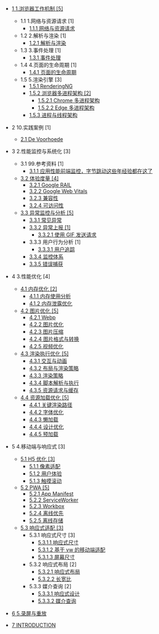   - [1 1.浏览器工作机制 [5]](/1.浏览器工作机制/README.md)
    - 1.1 1.网络与资源请求 [1]
      - [1.1.1 网络与资源请求](/1.浏览器工作机制/1.网络与资源请求/网络与资源请求.md)
    - 1.2 2.解析与渲染 [1]
      - [1.2.1 解析与渲染](/1.浏览器工作机制/2.解析与渲染/解析与渲染.md)
    - 1.3 3.事件处理 [1]
      - [1.3.1 事件处理](/1.浏览器工作机制/3.事件处理/事件处理.md)
    - 1.4 4.页面的生命周期 [1]
      - [1.4.1 页面的生命周期](/1.浏览器工作机制/4.页面的生命周期/页面的生命周期.md)
    - 1.5 5.渲染引擎 [3]
      - [1.5.1 RenderingNG](/1.浏览器工作机制/5.渲染引擎/RenderingNG.md)
      - [1.5.2 浏览器多进程架构 [2]](/1.浏览器工作机制/5.渲染引擎/浏览器多进程架构/README.md)
        - [1.5.2.1 Chrome 多进程架构](/1.浏览器工作机制/5.渲染引擎/浏览器多进程架构/Chrome%20多进程架构.md)
        - [1.5.2.2 Edge 多进程架构](/1.浏览器工作机制/5.渲染引擎/浏览器多进程架构/Edge%20多进程架构.md)
      - [1.5.3 进程与线程架构](/1.浏览器工作机制/5.渲染引擎/进程与线程架构.md)
  - 2 10.实践案例 [1]
    - [2.1 De Voorhoede](/10.实践案例/De%20Voorhoede.md)
  - 3 2.性能监控与系统化 [3]
    - 3.1 99.参考资料 [1]
      - [3.1.1 应用性能前端监控，字节跳动这些年经验都在这了](/2.性能监控与系统化/99.参考资料/2021-应用性能前端监控，字节跳动这些年经验都在这了.md)
    - [3.2 体验度量 [4]](/2.性能监控与系统化/体验度量/README.md)
      - [3.2.1 Google RAIL](/2.性能监控与系统化/体验度量/Google%20RAIL.md)
      - [3.2.2 Google Web Vitals](/2.性能监控与系统化/体验度量/Google%20Web%20Vitals.md)
      - [3.2.3 兼容性](/2.性能监控与系统化/体验度量/兼容性.md)
      - [3.2.4 可访问性](/2.性能监控与系统化/体验度量/可访问性.md)
    - [3.3 异常监控与分析 [5]](/2.性能监控与系统化/异常监控与分析/README.md)
      - [3.3.1 常见异常](/2.性能监控与系统化/异常监控与分析/常见异常.md)
      - [3.3.2 异常上报 [1]](/2.性能监控与系统化/异常监控与分析/异常上报/README.md)
        - [3.3.2.1 使用 GIF 发送请求](/2.性能监控与系统化/异常监控与分析/异常上报/使用%20GIF%20发送请求.md)
      - 3.3.3 用户行为分析 [1]
        - [3.3.3.1 用户追踪](/2.性能监控与系统化/异常监控与分析/用户行为分析/用户追踪.md)
      - [3.3.4 监控体系](/2.性能监控与系统化/异常监控与分析/监控体系.md)
      - [3.3.5 错误捕获](/2.性能监控与系统化/异常监控与分析/错误捕获.md)
  - 4 3.性能优化 [4]
    - [4.1 内存优化 [2]](/3.性能优化/内存优化/README.md)
      - [4.1.1 内存使用分析](/3.性能优化/内存优化/内存使用分析.md)
      - [4.1.2 内存泄露优化](/3.性能优化/内存优化/内存泄露优化.md)
    - [4.2 图片优化 [5]](/3.性能优化/图片优化/README.md)
      - [4.2.1 Webp](/3.性能优化/图片优化/Webp.md)
      - [4.2.2 图片优化](/3.性能优化/图片优化/图片优化.md)
      - [4.2.3 图片压缩](/3.性能优化/图片优化/图片压缩.md)
      - [4.2.4 图片格式与转换](/3.性能优化/图片优化/图片格式与转换.md)
      - [4.2.5 视频优化](/3.性能优化/图片优化/视频优化.md)
    - [4.3 渲染执行优化 [5]](/3.性能优化/渲染执行优化/README.md)
      - [4.3.1 交互与动画](/3.性能优化/渲染执行优化/交互与动画.md)
      - [4.3.2 布局与渲染策略](/3.性能优化/渲染执行优化/布局与渲染策略.md)
      - [4.3.3 渲染策略](/3.性能优化/渲染执行优化/渲染策略.md)
      - [4.3.4 脚本解析与执行](/3.性能优化/渲染执行优化/脚本解析与执行.md)
      - [4.3.5 资源请求与缓存](/3.性能优化/渲染执行优化/资源请求与缓存.md)
    - [4.4 资源加载优化 [5]](/3.性能优化/资源加载优化/README.md)
      - [4.4.1 关键渲染路径](/3.性能优化/资源加载优化/关键渲染路径.md)
      - [4.4.2 字体优化](/3.性能优化/资源加载优化/字体优化.md)
      - [4.4.3 懒加载](/3.性能优化/资源加载优化/懒加载.md)
      - [4.4.4 设计优化](/3.性能优化/资源加载优化/设计优化.md)
      - [4.4.5 预加载](/3.性能优化/资源加载优化/预加载.md)
  - 5 4.移动端与响应式 [3]
    - [5.1 H5 优化 [3]](/4.移动端与响应式/H5%20优化/README.md)
      - [5.1.1 像素适配](/4.移动端与响应式/H5%20优化/像素适配.md)
      - [5.1.2 用户体验](/4.移动端与响应式/H5%20优化/用户体验.md)
      - [5.1.3 触摸滚动](/4.移动端与响应式/H5%20优化/触摸滚动.md)
    - [5.2 PWA [5]](/4.移动端与响应式/PWA/README.md)
      - [5.2.1 App Manifest](/4.移动端与响应式/PWA/App%20Manifest.md)
      - [5.2.2 ServiceWorker](/4.移动端与响应式/PWA/ServiceWorker.md)
      - [5.2.3 Workbox](/4.移动端与响应式/PWA/Workbox.md)
      - [5.2.4 离线优先](/4.移动端与响应式/PWA/离线优先.md)
      - [5.2.5 离线存储](/4.移动端与响应式/PWA/离线存储.md)
    - [5.3 响应式适配 [3]](/4.移动端与响应式/响应式适配/README.md)
      - 5.3.1 响应式尺寸 [3]
        - [5.3.1.1 响应式尺寸](/4.移动端与响应式/响应式适配/响应式尺寸/响应式尺寸.md)
        - [5.3.1.2 基于 vw 的移动端适配](/4.移动端与响应式/响应式适配/响应式尺寸/基于%20vw%20的移动端适配.md)
        - [5.3.1.3 屏幕尺寸](/4.移动端与响应式/响应式适配/响应式尺寸/屏幕尺寸.md)
      - 5.3.2 响应式布局 [2]
        - [5.3.2.1 响应式布局](/4.移动端与响应式/响应式适配/响应式布局/响应式布局.md)
        - [5.3.2.2 长宽比](/4.移动端与响应式/响应式适配/响应式布局/长宽比.md)
      - 5.3.3 媒介查询 [2]
        - [5.3.3.1 响应式设计](/4.移动端与响应式/响应式适配/媒介查询/响应式设计.md)
        - [5.3.3.2 媒介查询](/4.移动端与响应式/响应式适配/媒介查询/媒介查询.md)
  - [6 5.录屏与重放](/5.录屏与重放/README.md)
    
  - [7 INTRODUCTION](/INTRODUCTION.md)